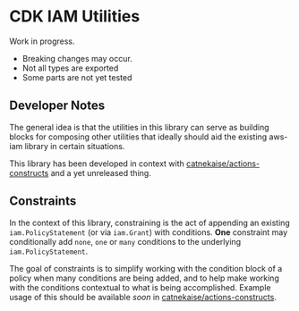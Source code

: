 # CDK IAM Utilities
Work in progress. 

- Breaking changes may occur.
- Not all types are exported
- Some parts are not yet tested

## Developer Notes
The general idea is that the utilities in this library can serve as building blocks for composing other utilities that ideally should aid the existing aws-iam library in certain situations.

This library has been developed in context with [catnekaise/actions-constructs](https://github.com/catnekaise/actions-constructs) and a yet unreleased thing.

## Constraints
In the context of this library, constraining is the act of appending an existing `iam.PolicyStatement` (or via `iam.Grant`) with conditions. **One** constraint may conditionally add `none`, `one` or `many` conditions to the underlying `iam.PolicyStatement`.

The goal of constraints is to simplify working with the condition block of a policy when many conditions are being added, and to help make working with the conditions contextual to what is being accomplished. Example usage of this should be available _soon️_ in [catnekaise/actions-constructs](https://github.com/catnekaise/actions-constructs).
